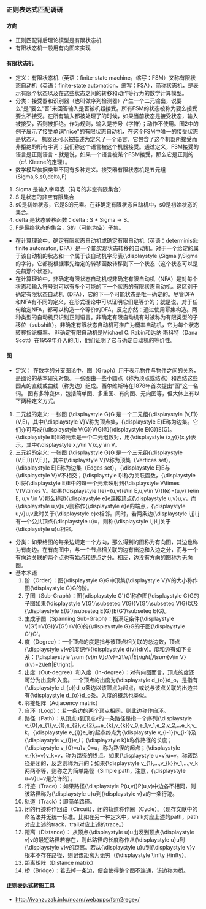### 正则表达式匹配调研

#### 方向
 - 正则匹配背后理论模型是有限状态机
 - 有限状态机一般用有向图来实现


#### 有限状态机

- 定义：有限状态机（英语：finite-state machine，缩写：FSM）又称有限状态自动机（英语：finite-state automation，缩写：FSA），简称状态机，是表示有限个状态以及在这些状态之间的转移和动作等行为的数学计算模型。
- 分类：接受器和识别器（也叫做序列检测器）产生一个二元输出，说要么“是”要么“否”来回答输入是否被机器接受。所有FSM的状态被称为要么接受要么不接受。在所有输入都被处理了的时候，如果当前状态是接受状态，输入被接受，否则被拒绝。作为规则，输入是符号（字符）；动作不使用。图2中的例子展示了接受单词"nice"的有限状态自动机，在这个FSM中唯一的接受状态是状态7。
机器还可以被描述为定义了一个语言，它包含了这个机器所接受而非拒绝的所有字词；我们称这个语言被这个机器接受。通过定义，FSM接受的语言是正则语言 - 就是说，如果一个语言被某个FSM接受，那么它是正则的（cf. Kleene的定理）。
- 数学模型依据类型不同有多种定义。接受器有限状态机是五元组(Sigma,S,s0,delta,F)
1. Sigma 是输入字母表（符号的非空有限集合）
2. S 是状态的非空有限集合
3. s0是初始状态，它是S的元素。在非确定有限状态自动机中，s0是初始状态的集合。
4. delta 是状态转移函数：delta : S * Sigma -> S。
5. F是最终状态的集合，S的（可能为空）子集。
- 在计算理论中，确定有限状态自动机或确定有限自动机（英语：deterministic finite automaton, DFA）是一个能实现状态转移的自动机。对于一个给定的属于该自动机的状态和一个属于该自动机字母表{\displaystyle \Sigma }\Sigma 的字符，它都能根据事先给定的转移函数转移到下一个状态（这个状态可以是先前那个状态）。
- 在计算理论中，非确定有限状态自动机或非确定有限自动机（NFA）是对每个状态和输入符号对可以有多个可能的下一个状态的有限状态自动机。这区别于确定有限状态自动机（DFA），它的下一个可能状态是唯一确定的。尽管DFA和NFA有不同的定义，在形式理论中可以证明它们是等价的；就是说，对于任何给定NFA，都可以构造一个等价的DFA，反之亦然：通过使用幂集构造。两种类型的自动机只识别正则语言。非确定有限自动机有时被称为有限类型的子移位（subshift）。非确定有限状态自动机可推广为概率自动机，它为每个状态转移指派概率。 非确定有限自动机是Michael O. Rabin和达纳·斯科特（Dana Scott）在1959年介入的[1]，他们证明了它与确定自动机的等价性。

#### 图
- 定义： 在数学的分支图论中，图（Graph）用于表示物件与物件之间的关系，是图论的基本研究对象。一张图由一些小圆点（称为顶点或结点）和连结这些圆点的直线或曲线（称为边）组成。西尔维斯特在1878年首次提出“图”这一名词。
  图有多种变体，包括简单图、多重图、有向图、无向图等，但大体上有以下两种定义方式。
1. 二元组的定义: 一张图 {\displaystyle G}G 是一个二元组{\displaystyle (V,E)}(V,E)，其中{\displaystyle V}V称为顶点集，{\displaystyle E}E称为边集。它们亦可写成{\displaystyle V(G)}V(G)和{\displaystyle E(G)}E(G)。 {\displaystyle E}E的元素是一个二元组数对，用{\displaystyle (x,y)}(x,y)表示，其中{\displaystyle x,y\in V}x,y \in V。
2. 三元组的定义: 一张图 {\displaystyle G}G 是一个三元组{\displaystyle (V,E,I)}(V,E,I)，其中{\displaystyle V}V称为顶集（Vertices set），{\displaystyle E}E称为边集（Edges set），{\displaystyle E}E与{\displaystyle V}V不相交；{\displaystyle I}I称为关联函数，{\displaystyle I}I将{\displaystyle E}E中的每一个元素映射到{\displaystyle V\times V}V\times V。如果{\displaystyle I(e)=(u,v)(e\in E,u,v\in V)}I(e)=(u,v) (e\in E, u,v \in V)那么称边{\displaystyle e}e连接顶点{\displaystyle u,v}u,v，而{\displaystyle u,v}u,v则称作{\displaystyle e}e的端点，{\displaystyle u,v}u,v此时关于{\displaystyle e}e相邻。同时，若两条边{\displaystyle i,j}i,j有一个公共顶点{\displaystyle u}u，则称{\displaystyle i,j}i,j关于{\displaystyle u}u相邻。  

- 分类：如果给图的每条边规定一个方向，那么得到的图称为有向图，其边也称为有向边。在有向图中，与一个节点相关联的边有出边和入边之分，而与一个有向边关联的两个点也有始点和终点之分。相反，边没有方向的图称为无向图。
- 基本术语
  1. 阶（Order）：图{\displaystyle G}G中顶集{\displaystyle V}V的大小称作图{\displaystyle G}G的阶。
  2. 子图（Sub-Graph）：图{\displaystyle G'}G'称作图{\displaystyle G}G的子图如果{\displaystyle V(G')\subseteq V(G)}V(G')\subseteq V(G)以及{\displaystyle E(G')\subseteq E(G)}E(G')\subseteq E(G)。
  3. 生成子图（Spanning Sub-Graph）：指满足条件{\displaystyle V(G')=V(G)}V(G')=V(G)的{\displaystyle G}G的子图{\displaystyle G'}G'。
  4. 度（Degree）：一个顶点的度是指与该顶点相关联的总边数，顶点{\displaystyle v}v的度记作{\displaystyle d(v)}d(v)。度和边有如下关系：{\displaystyle \sum _{v\in V}d(v)=2\left|E\right|}\sum_{v\in V} d(v)=2\left|E\right|。
  5. 出度（Out-degree）和入度（In-degree）：对有向图而言，顶点的度还可分为出度和入度。一个顶点的出度为{\displaystyle d_{o}}d_o，是指有{\displaystyle d_{o}}d_o条边以该顶点为起点，或说与该点关联的出边共有{\displaystyle d_{o}}d_o条。入度的概念也类似。
  6. 邻接矩阵（Adjacency matrix）
  7. 自环（Loop）：若一条边的两个顶点相同，则此边称作自环。
  8. 路径（Path）：从顶点u到顶点v的一条路径是指一个序列{\displaystyle v_{0},e_{1},v_{1},e_{2},v_{2},...e_{k},v_{k}}v_0,e_1,v_1,e_2,v_2,...e_k,v_k，{\displaystyle e_{i}}e_i的起点终点为{\displaystyle v_{i-1}}v_{i-1}及{\displaystyle v_{i}}v_i；{\displaystyle k}k称作路径的长度；{\displaystyle v_{0}=u}v_0=u，称为路径的起点；{\displaystyle v_{k}=v}v_k=v，称为路径的终点。如果{\displaystyle u=v}u=v，称该路径是闭的，反之则称为开的；如果{\displaystyle v_{1},...,v_{k}}v_1,...,v_k两两不等，则称之为简单路径（Simple path，注意，{\displaystyle u=v}u=v是允许的）。
  9. 行迹（Trace）：如果路径{\displaystyle P(u,v)}P(u,v)中边各不相同，则该路径称为{\displaystyle u}u到{\displaystyle v}v的一条行迹。
  10. 轨道（Track）：即简单路径。
  11. 闭的行迹称作回路（Circuit），闭的轨道称作圈（Cycle）。（现存文献中的命名法并无统一标准。比如在另一种定义中，walk对应上述的path，path对应上述的track，trail对应上述的trace。）
  12. 距离（Distance）： 从顶点{\displaystyle u}u出发到顶点{\displaystyle v}v的最短路径若存在，则此路径的长度称作从{\displaystyle u}u到{\displaystyle v}v的距离。若从{\displaystyle u}u到{\displaystyle v}v根本不存在路径，则记该距离为无穷（{\displaystyle \infty }\infty）。
  13. 距离矩阵（Distance matrix）
  14. 桥（Bridge）：若去掉一条边，便会使得整个图不连通，该边称为桥。
  
#### 正则表达式转图工具
- http://ivanzuzak.info/noam/webapps/fsm2regex/
